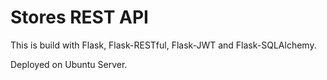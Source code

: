 # Stores REST API

This is build with Flask, Flask-RESTful, Flask-JWT and Flask-SQLAlchemy.

Deployed on Ubuntu Server.

